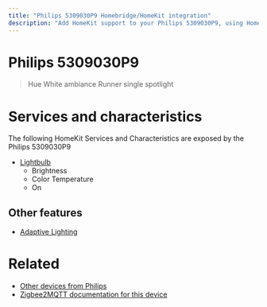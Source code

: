 ```yaml
---
title: "Philips 5309030P9 Homebridge/HomeKit integration"
description: "Add HomeKit support to your Philips 5309030P9, using Homebridge, Zigbee2MQTT and homebridge-z2m."
---
```

<!---
This file has been GENERATED using src/docgen/docgen.ts
DO NOT EDIT THIS FILE MANUALLY!
-->
# Philips 5309030P9
> Hue White ambiance Runner single spotlight


# Services and characteristics
The following HomeKit Services and Characteristics are exposed by
the Philips 5309030P9

* [Lightbulb](../../light.md)
  * Brightness
  * Color Temperature
  * On


## Other features
* [Adaptive Lighting](../../light.md)


# Related
* [Other devices from Philips](../index.md#philips)
* [Zigbee2MQTT documentation for this device](https://www.zigbee2mqtt.io/devices/5309030P9.html)